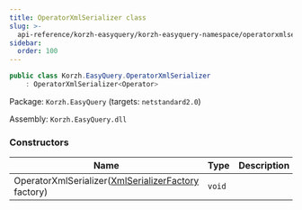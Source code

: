 ```yaml
---
title: OperatorXmlSerializer class
slug: >-
  api-reference/korzh-easyquery/korzh-easyquery-namespace/operatorxmlserializer-class
sidebar:
  order: 100
---
```


```csharp
public class Korzh.EasyQuery.OperatorXmlSerializer
    : OperatorXmlSerializer<Operator>

```
Package: `Korzh.EasyQuery` (targets: `netstandard2.0`)

Assembly: `Korzh.EasyQuery.dll`

### Constructors

| Name | Type | Description | 
| --- | --- | --- | 
| OperatorXmlSerializer([XmlSerializerFactory](///easyquery/docs/api-reference/korzh-easyquery/korzh-easyquery-namespace/xmlserializerfactory-class) factory) | `void` |  |
